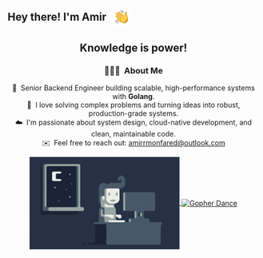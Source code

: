 <h2 style="display: flex; align-items: center;">
  Hey there! I'm Amir 
  <img alt="Hand Wave" src="https://github.com/amirrmonfared/amirrmonfared/raw/main/img/HandWave.gif" width="40" style="margin-left: 10px;" />
</h2>

<div align="center">
  <h2>Knowledge is power!</h2>

  ### 👨🏻‍💻 &nbsp;About Me

  🧠 &nbsp;Senior Backend Engineer building scalable, high-performance systems with **Golang**.\
  🚀 &nbsp;I love solving complex problems and turning ideas into robust, production-grade systems.\
  ☁️ &nbsp;I'm passionate about system design, cloud-native development, and clean, maintainable code.\
  ✉️ &nbsp;Feel free to reach out: <a href="mailto:amirrmonfared@outlook.com">amirrmonfared@outlook.com</a>

  <p align="center">
    <a href="https://github.com/amirrmonfared">
      <img alt="Night Coding" src="https://github.com/amirrmonfared/amirrmonfared/raw/main/img/Night-Coding.gif" align="center" />
      <img alt="Gopher Dance" src="https://github.com/rfyiamcool/golang_logo/raw/master/gif/gopher-dance.gif" height="180em" align="center" />
    </a>
  </p>
</div>

